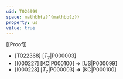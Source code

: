 ```yaml
---
uid: T026999
space: mathbb{z}^{mathbb{z}}
property: us
value: true
---
```

[[Proof]]

* [T022368] [$T_2$|P000003]
* [I000227] [KC|P000100] => [US|P000099]
* [I000228] [$T_2$|P000003] => [KC|P000100]

